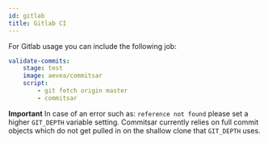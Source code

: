 ```yaml
---
id: gitlab
title: Gitlab CI
---
```


For Gitlab usage you can include the following job:
```yaml
validate-commits:
    stage: test
    image: aevea/commitsar
    script:
        - git fetch origin master
        - commitsar
```

**Important** In case of an error such as: `reference not found` please set a higher `GIT_DEPTH` variable setting. Commitsar currently relies on full commit objects which do not get pulled in on the shallow clone that `GIT_DEPTH` uses. 